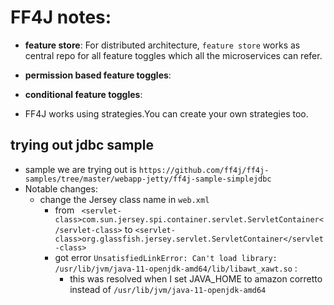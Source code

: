 # FF4J notes:

- **feature store**: For distributed architecture, `feature store` works as central repo for all feature toggles which all the microservices can refer.
- **permission based feature toggles**: 
- **conditional feature toggles**:


- FF4J works using strategies.You can create your own strategies too.


## trying out jdbc sample

- sample we are trying out is `https://github.com/ff4j/ff4j-samples/tree/master/webapp-jetty/ff4j-sample-simplejdbc`
- Notable changes:
  - change the Jersey class name in `web.xml` 
    - from ` <servlet-class>com.sun.jersey.spi.container.servlet.ServletContainer</servlet-class>` to `<servlet-class>org.glassfish.jersey.servlet.ServletContainer</servlet-class>`
    - got error `UnsatisfiedLinkError: Can't load library: /usr/lib/jvm/java-11-openjdk-amd64/lib/libawt_xawt.so` : 
      - this was resolved when I set JAVA_HOME to amazon corretto instead of `/usr/lib/jvm/java-11-openjdk-amd64`

